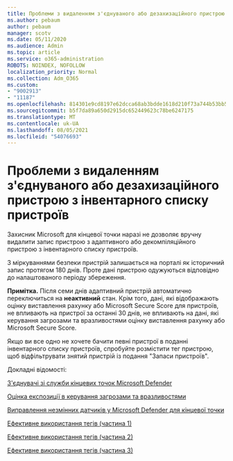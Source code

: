 ```yaml
---
title: Проблеми з видаленням з'єднуваного або дезахизаційного пристрою з інвентарного списку пристроїв
ms.author: pebaum
author: pebaum
manager: scotv
ms.date: 05/11/2020
ms.audience: Admin
ms.topic: article
ms.service: o365-administration
ROBOTS: NOINDEX, NOFOLLOW
localization_priority: Normal
ms.collection: Adm_O365
ms.custom:
- "9002913"
- "11187"
ms.openlocfilehash: 814301e9cd8197e62dcca68ab3bdde1618d210f73a744b53bb5af7b861eb02bf
ms.sourcegitcommit: b5f7da89a650d2915dc652449623c78be6247175
ms.translationtype: MT
ms.contentlocale: uk-UA
ms.lasthandoff: 08/05/2021
ms.locfileid: "54076693"
---
```

# <a name="issues-with-removing-an-offboarded-or-decommissioned-device-from-the-device-inventory"></a>Проблеми з видаленням з'єднуваного або дезахизаційного пристрою з інвентарного списку пристроїв

Захисник Microsoft для кінцевої точки наразі не дозволяє вручну видалити запис пристрою з адаптивного або декомпіляційного пристрою з інвентарного списку пристроїв.

З міркуваннями безпеки пристрій залишається на порталі як історичний запис протягом 180 днів. Проте дані пристрою одужуються відповідно до налаштованого періоду збереження.

**Примітка.** Після семи днів адаптивний пристрій автоматично переключиться на **неактивний** стан. Крім того, дані, які відображають оцінку виставлення рахунку або Microsoft Secure Score для пристроїв, не впливають на пристрої за останні 30 днів, не впливають на дані, які керування загрозами та вразливостями оцінку виставлення рахунку або Microsoft Secure Score.
 
Якщо ви все одно не хочете бачити певні пристрої в поданні інвентарного списку пристроїв, спробуйте розмістити тег пристрою, щоб відфільтрувати знятий пристрій із подання "Запаси пристроїв".

Докладні відомості:

[З'єднувачі зі служби кінцевих точок Microsoft Defender](/microsoft-365/security/defender-endpoint/offboard-machines.md)

[Оцінка експозиції в керування загрозами та вразливостями](/microsoft-365/security/defender-endpoint/tvm-exposure-score.md)

[Виправлення незмінних датчиків у Microsoft Defender для кінцевої точки](/microsoft-365/security/defender-endpoint/fix-unhealthy-sensors#inactive-devices.md)

[Ефективне використання тегів (частина 1)](https://techcommunity.microsoft.com/t5/microsoft-defender-for-endpoint/how-to-use-tagging-effectively-part-1/ba-p/1964058)

[Ефективне використання тегів (частина 2)](https://techcommunity.microsoft.com/t5/microsoft-defender-for-endpoint/how-to-use-tagging-effectively-part-2/ba-p/1962008)

[Ефективне використання тегів (частина 3)](https://techcommunity.microsoft.com/t5/microsoft-defender-for-endpoint/how-to-use-tagging-effectively-part-3/ba-p/1964073)




